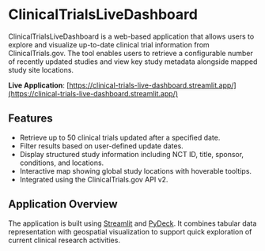# ClinicalTrialsLiveDashboard

ClinicalTrialsLiveDashboard is a web-based application that allows users to explore and visualize up-to-date clinical trial information from ClinicalTrials.gov. The tool enables users to retrieve a configurable number of recently updated studies and view key study metadata alongside mapped study site locations.

**Live Application**: [https://clinical-trials-live-dashboard.streamlit.app/](https://clinical-trials-live-dashboard.streamlit.app/)

## Features

- Retrieve up to 50 clinical trials updated after a specified date.
- Filter results based on user-defined update dates.
- Display structured study information including NCT ID, title, sponsor, conditions, and locations.
- Interactive map showing global study locations with hoverable tooltips.
- Integrated using the ClinicalTrials.gov API v2.

## Application Overview

The application is built using [Streamlit](https://streamlit.io) and [PyDeck](https://pydeck.gl). It combines tabular data representation with geospatial visualization to support quick exploration of current clinical research activities.
